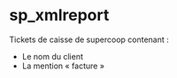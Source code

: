 # sp_xmlreport
Tickets de caisse de supercoop contenant :

- Le nom du client
- La mention « facture »
